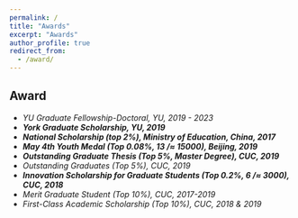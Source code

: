 ```yaml
---
permalink: /
title: "Awards"
excerpt: "Awards"
author_profile: true
redirect_from: 
  - /award/
---
```


## **Award**

- *YU Graduate Fellowship-Doctoral, YU, 2019 - 2023*
- ***York Graduate Scholarship, YU, 2019***
- ***National Scholarship (top 2\%), Ministry of Education, China, 2017***
- ***May 4th Youth Medal (Top 0.08\%, 13 /$\approx$ 15000), Beijing, 2019***
- ***Outstanding Graduate Thesis (Top 5\%, Master Degree), CUC, 2019***
- *Outstanding Graduates (Top 5\%), CUC, 2019*
- ***Innovation Scholarship for Graduate Students (Top 0.2\%, 6 /$\approx$ 3000), CUC, 2018***
- *Merit Graduate Student (Top 10\%), CUC, 2017-2019*
- *First-Class Academic Scholarship (Top 10\%), CUC, 2018 \& 2019*

